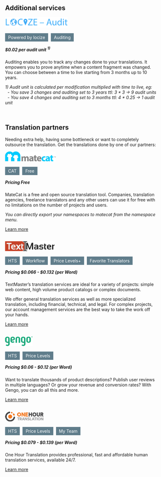 ## Additional services


<a name="auditing" />
<img style="margin-left: 0px;" alt="" title="MateCat" data-url="/assets/auditing.png" class="scrollLoading" src="/assets/auditing.png">

<div style="margin: 20px 0px;">
  <span style="background-color: #607d8b; color: #fff; padding: 5px 10px; margin-right: 5px;" title="Powered by locize">Powered by locize</span>
  <span style="background-color: #607d8b; color: #fff; padding: 5px 10px; margin-right: 5px;" title="Auditing">Auditing</span>
</div>

<h5>$0.02 per audit unit <sup>1)</sup></h5>

Auditing enables you to track any changes done to your translations. It empowers you to prove anytime when a content fragment was changed. You can choose between a time to live starting from 3 months up to 10 years.

*1) Audit unit is calculated per modification multiplied with time to live, eg:*
<br />
*&nbsp;&nbsp;- You save 3 changes and auditing set to 3 years ttl: 3 &#42; 3 -> 9 audit units*
<br />
*&nbsp;&nbsp;- You save 4 changes and auditing set to 3 months ttl: 4 &#42; 0.25 -> 1 audit unit*


<br>

## Translation partners


Needing extra help, having some bottleneck or want to completely outsource the translation.
Get the translations done by one of our partners:


<img style="margin-left: 0px;" alt="" title="MateCat" data-url="/assets/matecat.png" class="scrollLoading" src="/assets/matecat.png">

<div style="margin: 20px 0px;">
  <span style="background-color: #607d8b; color: #fff; padding: 5px 10px; margin-right: 5px;" title="Computer Aided Translation">CAT</span>
  <span style="background-color: #607d8b; color: #fff; padding: 5px 10px; margin-right: 5px;" title="Free">Free</span>
</div>

<h5>Pricing Free</h5>

MateCat is a free and open source translation tool. Companies, translation agencies, freelance translators and any other users can use it for free with no limitations on the number of projects and users.

*You can directly export your namespaces to matecat from the namespace menu.*

[Learn more](http://www.matecat.com/benefits/)


<br>


<img style="margin-left: 0px;" alt="" title="TextMaster" data-url="/assets/textmaster.png" class="scrollLoading" src="/assets/textmaster.png">

<div style="margin: 20px 0px;">
  <span style="background-color: #607d8b; color: #fff; padding: 5px 10px; margin-right: 5px;" title="Human Translation Service">HTS</span>
  <span style="background-color: #607d8b; color: #fff; padding: 5px 10px; margin-right: 5px;" title="Confirm / Review Project">Workflow</span>
  <span style="background-color: #607d8b; color: #fff; padding: 5px 10px; margin-right: 5px;" title="Price level and extras depending on your demand">Price Levels+</span>
  <span style="background-color: #607d8b; color: #fff; padding: 5px 10px; margin-right: 5px;" title="Work with same prefered translators">Favorite Translators</span>
</div>

<h5>Pricing $0.066 - $0.132 (per Word)</h5>

TextMaster’s translation services are ideal for a variety of projects: simple web content, high volume product catalogs or complex documents.

We offer general translation services as well as more specialized translation, including financial, technical, and legal. For complex projects, our account management services are the best way to take the work off your hands.

[Learn more](http://textmaster.com/?pid=5756a11c049e6c000c8cd92f)


<br>


<img style="margin-left: 0px;" alt="" title="TextMaster" data-url="/assets/gengo.png" class="scrollLoading" src="/assets/gengo.png">

<div style="margin: 20px 0px;">
  <span style="background-color: #607d8b; color: #fff; padding: 5px 10px; margin-right: 5px;" title="Human Translation Service">HTS</span>
  <span style="background-color: #607d8b; color: #fff; padding: 5px 10px; margin-right: 5px;" title="Price level depending on your demand">Price Levels</span>
</div>

<h5>Pricing $0.06 - $0.12 (per Word)</h5>

Want to translate thousands of product descriptions? Publish user reviews in multiple languages? Or grow your revenue and conversion rates? With Gengo, you can do all this and more.

[Learn more](http://gengo.com/)


<br>


<img style="margin-left: 0px;" alt="" title="TextMaster" data-url="/assets/onehourtranslation.png" class="scrollLoading" src="/assets/onehourtranslation.png">

<div style="margin: 20px 0px;">
  <span style="background-color: #607d8b; color: #fff; padding: 5px 10px; margin-right: 5px;" title="Human Translation Service">HTS</span>
  <span style="background-color: #607d8b; color: #fff; padding: 5px 10px; margin-right: 5px;" title="Price level depending on your demand">Price Levels</span>
  <span style="background-color: #607d8b; color: #fff; padding: 5px 10px; margin-right: 5px;" title="Your dream team of expert translators">My Team</span>
</div>

<h5>Pricing $0.079 - $0.139 (per Word)</h5>

One Hour Translation provides professional, fast and affordable human translation services, available 24/7.

[Learn more](http://onehourtranslation.com/)
